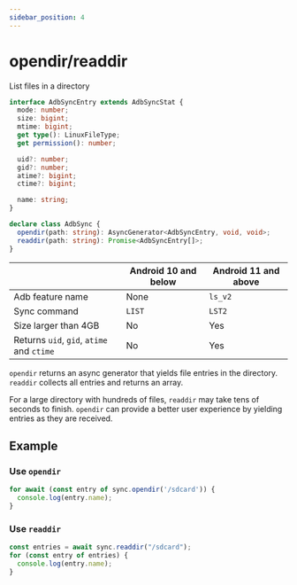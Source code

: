 ```yaml
---
sidebar_position: 4
---
```


# opendir/readdir

List files in a directory

```ts
interface AdbSyncEntry extends AdbSyncStat {
  mode: number;
  size: bigint;
  mtime: bigint;
  get type(): LinuxFileType;
  get permission(): number;

  uid?: number;
  gid?: number;
  atime?: bigint;
  ctime?: bigint;

  name: string;
}

declare class AdbSync {
  opendir(path: string): AsyncGenerator<AdbSyncEntry, void, void>;
  readdir(path: string): Promise<AdbSyncEntry[]>;
}
```

|                                           | Android 10 and below | Android 11 and above |
| ----------------------------------------- | -------------------- | -------------------- |
| Adb feature name                          | None                 | `ls_v2`              |
| Sync command                              | `LIST`               | `LST2`               |
| Size larger than 4GB                      | No                   | Yes                  |
| Returns `uid`, `gid`, `atime` and `ctime` | No                   | Yes                  |

`opendir` returns an async generator that yields file entries in the directory. `readdir` collects all entries and returns an array.

For a large directory with hundreds of files, `readdir` may take tens of seconds to finish. `opendir` can provide a better user experience by yielding entries as they are received.

## Example

### Use `opendir`

```ts transpile
for await (const entry of sync.opendir('/sdcard')) {
  console.log(entry.name);
}
```

### Use `readdir`

```ts transpile
const entries = await sync.readdir("/sdcard");
for (const entry of entries) {
  console.log(entry.name);
}
```
